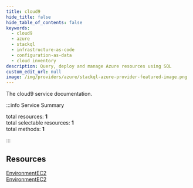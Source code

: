 ```yaml
---
title: cloud9
hide_title: false
hide_table_of_contents: false
keywords:
  - cloud9
  - azure
  - stackql
  - infrastructure-as-code
  - configuration-as-data
  - cloud inventory
description: Query, deploy and manage Azure resources using SQL
custom_edit_url: null
image: /img/providers/azure/stackql-azure-provider-featured-image.png
---
```


The cloud9 service documentation.

:::info Service Summary

<div class="row">
<div class="providerDocColumn">
<span>total resources:&nbsp;<b>1</b></span><br />
<span>total selectable resources:&nbsp;<b>1</b></span><br />
<span>total methods:&nbsp;<b>1</b></span><br />
</div>
</div>

:::

## Resources
<div class="row">
<div class="providerDocColumn">
<a href="/providers/azure/cloud9/EnvironmentEC2/">EnvironmentEC2</a>
</div>
<div class="providerDocColumn">
<a href="/providers/azure/cloud9/EnvironmentEC2/">EnvironmentEC2</a>
</div>
</div>